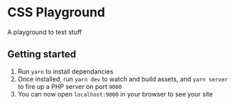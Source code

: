 # CSS Playground
A playground to test stuff

## Getting started
1. Run `yarn` to install dependancies
2. Once installed, run `yarn dev` to watch and build assets, and `yarn server` to fire up a PHP server on port `9000`
3. You can now open `localhost:9000` in your browser to see your site
